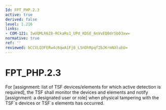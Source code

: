 ```yaml
---
Id: FPT_PHP.2.3
active: true
derived: false
level: 1.216
links:
- COM-121: IwUQMLR6Z8-RCkaRs1_UPd_KDSE_6nVvEQBdrSbD3xw=
normative: true
ref: ''
reviewed: bCCVLQ3FERw4c6qwA1Fj8_LSnDhRpqf2bJKrmNXlubU=
---
```


# FPT_PHP.2.3

For [assignment: list of TSF devices/elements for which active detection is required], the TSF shall monitor the devices and elements and notify [assignment: a designated user or role] when physical tampering with the TSF´s devices or TSF´s elements has occurred.
